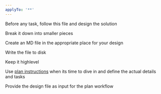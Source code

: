 ```yaml
---
applyTo: '**'
---
```

Before any task, follow this file and design the solution

Break it down into smaller pieces

Create an MD file in the appropriate place for your design

Write the file to disk

Keep it highlevel

Use [plan instructions](./.github/instructions/workflow-plan.instructions.md) when its time to dive in and define the actual details and tasks

Provide the design file as input for the plan workflow